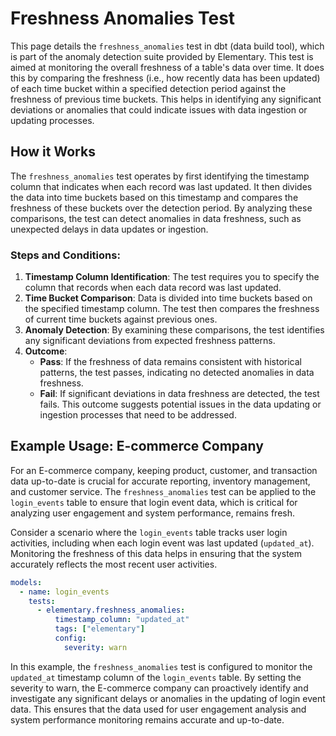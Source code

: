 # Freshness Anomalies Test

This page details the `freshness_anomalies` test in dbt (data build tool), which is part of the anomaly detection suite provided by Elementary. This test is aimed at monitoring the overall freshness of a table's data over time. It does this by comparing the freshness (i.e., how recently data has been updated) of each time bucket within a specified detection period against the freshness of previous time buckets. This helps in identifying any significant deviations or anomalies that could indicate issues with data ingestion or updating processes.

## How it Works

The `freshness_anomalies` test operates by first identifying the timestamp column that indicates when each record was last updated. It then divides the data into time buckets based on this timestamp and compares the freshness of these buckets over the detection period. By analyzing these comparisons, the test can detect anomalies in data freshness, such as unexpected delays in data updates or ingestion.

### Steps and Conditions:

1. **Timestamp Column Identification**: The test requires you to specify the column that records when each data record was last updated.
2. **Time Bucket Comparison**: Data is divided into time buckets based on the specified timestamp column. The test then compares the freshness of current time buckets against previous ones.
3. **Anomaly Detection**: By examining these comparisons, the test identifies any significant deviations from expected freshness patterns.
4. **Outcome**:
   - **Pass**: If the freshness of data remains consistent with historical patterns, the test passes, indicating no detected anomalies in data freshness.
   - **Fail**: If significant deviations in data freshness are detected, the test fails. This outcome suggests potential issues in the data updating or ingestion processes that need to be addressed.

## Example Usage: E-commerce Company

For an E-commerce company, keeping product, customer, and transaction data up-to-date is crucial for accurate reporting, inventory management, and customer service. The `freshness_anomalies` test can be applied to the `login_events` table to ensure that login event data, which is critical for analyzing user engagement and system performance, remains fresh.

Consider a scenario where the `login_events` table tracks user login activities, including when each login event was last updated (`updated_at`). Monitoring the freshness of this data helps in ensuring that the system accurately reflects the most recent user activities.

```yml
models:
  - name: login_events
    tests:
      - elementary.freshness_anomalies:
          timestamp_column: "updated_at"
          tags: ["elementary"]
          config:
            severity: warn
```

In this example, the `freshness_anomalies` test is configured to monitor the `updated_at` timestamp column of the `login_events` table. By setting the severity to warn, the E-commerce company can proactively identify and investigate any significant delays or anomalies in the updating of login event data. This ensures that the data used for user engagement analysis and system performance monitoring remains accurate and up-to-date.